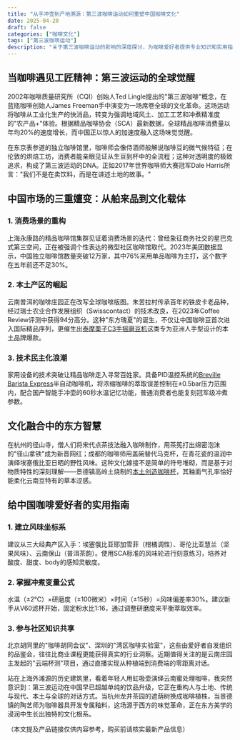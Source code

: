 ```yaml
---
title: "从手冲壶到产地溯源：第三波咖啡运动如何重塑中国咖啡文化"
date: 2025-04-20
draft: false
categories: ["咖啡文化"]
tags: ["第三波咖啡运动"]
description: "关于第三波咖啡运动的影响的深度探讨，为咖啡爱好者提供专业知识和实用指南。"
---
```


## 当咖啡遇见工匠精神：第三波运动的全球觉醒
2002年咖啡质量研究所（CQI）创始人Ted Lingle提出的"第三波咖啡"概念，在蓝瓶咖啡创始人James Freeman手中演变为一场席卷全球的文化革命。这场运动将咖啡从工业化生产的快消品，转变为强调地域风土、加工工艺和冲煮精准度的"农产品+"体验。根据精品咖啡协会（SCA）最新数据，全球精品咖啡消费量以年均20%的速度增长，而中国正以惊人的加速度融入这场味觉觉醒。

在东京表参道的独立咖啡馆里，咖啡师会像侍酒师般解说咖啡豆的微气候特征；在伦敦的烘焙工坊，消费者能亲眼见证从生豆到杯中的全流程；这种对透明度的极致追求，构成了第三波运动的DNA。正如2017年世界咖啡师大赛冠军Dale Harris所言："我们不是在卖饮料，而是在讲述土地的故事。"

## 中国市场的三重嬗变：从舶来品到文化载体
### 1. 消费场景的重构
上海永康路的精品咖啡馆集群见证着消费场景的迭代：曾经象征商务社交的星巴克式第三空间，正在被强调个性表达的微型社区咖啡馆取代。2023年美团数据显示，中国独立咖啡馆数量突破12万家，其中76%采用单品咖啡为主打，这个数字在五年前还不足30%。

### 2. 本土产区的崛起
云南普洱的咖啡庄园正在改写全球咖啡版图。朱苦拉村传承百年的铁皮卡老品种，经过瑞士农业合作发展组织（Swisscontact）的技术改良，在2023年Coffee Review评测中获得94分高分。这种"东方瑰夏"的诞生，不仅让中国咖啡豆首次进入国际精品序列，更催生出[泰摩栗子C3手摇磨豆机](https://www.amazon.com/s?k=%E6%B3%B0%E6%91%A9%E6%A0%97%E5%AD%90C3%E6%89%8B%E6%91%87%E7%A3%A8%E8%B1%86%E6%9C%BA&tag=coffeeprism-20)这类专为亚洲人手型设计的本土品牌爆款。

### 3. 技术民主化浪潮
家用设备的技术突破让精品咖啡走入寻常百姓家。具备PID温控系统的[Breville Barista Express](https://www.amazon.com/s?k=Breville%20Barista%20Express&tag=coffeeprism-20)半自动咖啡机，将浓缩咖啡的萃取误差控制在±0.5bar压力范围内，配合国产智能手冲壶的60秒水温记忆功能，普通消费者也能复刻冠军级冲煮参数。

## 文化融合中的东方智慧
在杭州的径山寺，僧人们将宋代点茶技法融入咖啡制作，用茶筅打出绵密泡沫的"径山拿铁"成为新晋网红；成都的咖啡师用盖碗替代马克杯，在青花瓷的温润中演绎埃塞俄比亚日晒的野性风味。这种文化嫁接不是简单的符号堆砌，而是基于对物质特性的深刻理解——景德镇高岭土烧制的[本土创造咖啡杯](https://www.amazon.com/s?k=%E6%9C%AC%E5%9C%9F%E5%88%9B%E9%80%A0%E5%92%96%E5%95%A1%E6%9D%AF&tag=coffeeprism-20)，其釉面气孔率恰好能柔化云南豆特有的草本涩感。

## 给中国咖啡爱好者的实用指南
### 1. 建立风味坐标系
建议从三大经典产区入手：埃塞俄比亚耶加雪菲（柑橘调性）、哥伦比亚慧兰（坚果风味）、云南保山（普洱茶韵）。使用SCA标准的风味轮进行刻意练习，培养对酸度、甜度、body的感知灵敏度。

### 2. 掌握冲煮变量公式
水温（±2℃）×研磨度（±100微米）×时间（±15秒）=风味偏差率30%。建议新手从V60滤杯开始，固定粉水比1:16，通过调整研磨度来平衡萃取效率。

### 3. 参与社区知识共享
北京胡同里的"咖啡胡同会议"、深圳的"湾区咖啡实验室"，这些由爱好者自发组织的品鉴会，往往比商业课程更能获得真实的行业洞察。近期值得关注的是云南庄园主发起的"云端杯测"项目，通过直播实现从种植端到消费端的零距离对话。

站在上海外滩源的历史建筑里，看着年轻人用虹吸壶演绎云南蜜处理咖啡，我突然意识到：第三波运动在中国早已超越单纯的饮品升级，它正在重构人与土地、传统与现代、本土与全球的对话方式。当杭州龙井茶园的遮荫树换成咖啡植株，当景德镇的陶艺师为咖啡器具开发专属釉料，这场源于西方的味觉革命，正在东方美学的浸润中生长出独特的文化根系。

（本文提及产品链接仅供内容参考，购买前请核实最新产品信息）